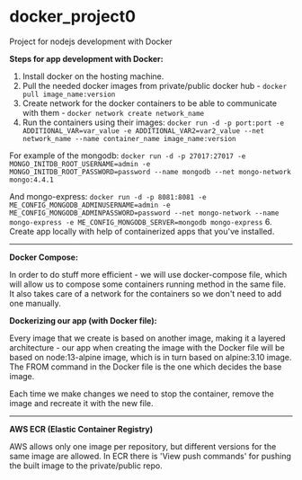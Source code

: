 # docker_project0
Project for nodejs development with Docker

**Steps for app development with Docker:**

1. Install docker on the hosting machine.
2. Pull the needed docker images from private/public docker hub - ```docker pull image_name:version```
3. Create network for the docker containers to be able to communicate with them - ```docker network create network_name```
4. Run the containers using their images: ```docker run -d -p port:port -e ADDITIONAL_VAR=var_value -e ADDITIONAL_VAR2=var2_value --net network_name --name container_name image_name:version```
  
  For example of the mongodb:
  ```docker run -d -p 27017:27017 -e MONGO_INITDB_ROOT_USERNAME=admin -e MONGO_INITDB_ROOT_PASSWORD=password --name mongodb --net mongo-network mongo:4.4.1```
  
  And mongo-express:
  ```docker run -d -p 8081:8081 -e ME_CONFIG_MONGODB_ADMINUSERNAME=admin -e ME_CONFIG_MONGODB_ADMINPASSWORD=password --net mongo-network --name mongo-express -e ME_CONFIG_MONGODB_SERVER=mongodb mongo-express```
6. Create app locally with help of containerized apps that you've installed.

---------------------------------------------------------------

**Docker Compose:**

In order to do stuff more efficient - we will use docker-compose file, which will allow us to compose some containers running method in the same file.
It also takes care of a network for the containers so we don't need to add one manually.

**Dockerizing our app (with Docker file):**

Every image that we create is based on another image, making it a layered architecture - our app when creating the image with the Docker file will be based on node:13-alpine image, which is in turn based on alpine:3.10 image. The FROM command in the Docker file is the one which decides the base image.

Each time we make changes we need to stop the container, remove the image and recreate it with the new file.


--------------------------------------------------------

**AWS ECR (Elastic Container Registry)**

AWS allows only one image per repository, but different versions for the same image are allowed.
In ECR there is 'View push commands' for pushing the built image to the private/public repo.
